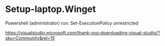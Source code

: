 # Setup-laptop.Winget
Powershell (administrator) run: 
Set-ExecutionPolicy unrestricted

https://visualstudio.microsoft.com/thank-you-downloading-visual-studio/?sku=Community&rel=15
